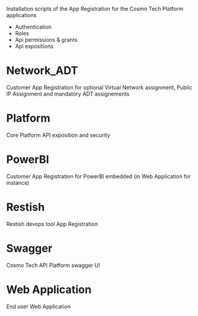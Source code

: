 Installation scripts of the App Registration for the Cosmo Tech Platform applications
* Authentication
* Roles
* Api permissions & grants
* Api expositions
# Network_ADT
Customer App Registration for optional Virtual Network assignment, Public IP Assignment and mandatory ADT assignements
# Platform
Core Platform API exposition and security
# PowerBI
Customer App Registration for PowerBI embedded (in Web Application for instance)
# Restish
Restish devops tool App Registration
# Swagger
Cosmo Tech API Platform swagger UI
# Web Application
End user Web Application
